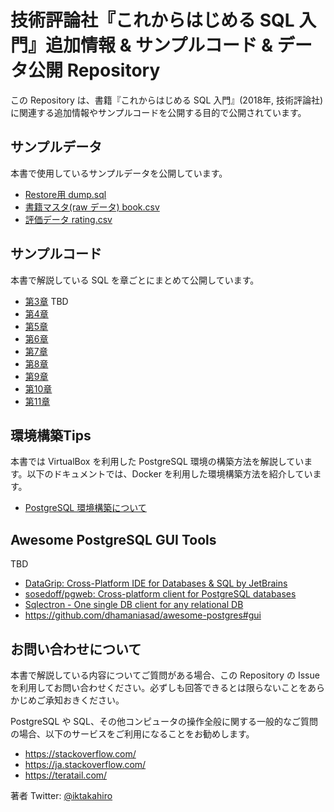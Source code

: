 # 技術評論社『これからはじめる SQL 入門』追加情報 & サンプルコード & データ公開 Repository

この Repository は、書籍『これからはじめる SQL 入門』(2018年, 技術評論社) に関連する追加情報やサンプルコードを公開する目的で公開されています。

## サンプルデータ

本書で使用しているサンプルデータを公開しています。

* [Restore用 dump.sql](./data/dump.sql)
* [書籍マスタ(raw データ) book.csv](./data/book.csv)
* [評価データ rating.csv](./data/rating.csv)

## サンプルコード

本書で解説している SQL を章ごとにまとめて公開しています。

* [第3章](./sample_sql/chapter03.sql) TBD
* [第4章](./sample_sql/chapter04.sql)
* [第5章](./sample_sql/chapter05.sql)
* [第6章](./sample_sql/chapter06.sql)
* [第7章](./sample_sql/chapter07.sql)
* [第8章](./sample_sql/chapter08.sql)
* [第9章](./sample_sql/chapter09.sql)
* [第10章](./sample_sql/chapter10.sql)
* [第11章](./sample_sql/chapter11.sql)

## 環境構築Tips

本書では VirtualBox を利用した PostgreSQL 環境の構築方法を解説しています。以下のドキュメントでは、Docker を利用した環境構築方法を紹介しています。

* [PostgreSQL 環境構築について](./docs/environment.md)

## Awesome PostgreSQL GUI Tools

TBD

* [DataGrip: Cross\-Platform IDE for Databases & SQL by JetBrains](https://www.jetbrains.com/datagrip/)
* [sosedoff/pgweb: Cross\-platform client for PostgreSQL databases](https://github.com/sosedoff/pgweb)
* [Sqlectron \- One single DB client for any relational DB](https://sqlectron.github.io/)
* https://github.com/dhamaniasad/awesome-postgres#gui

## お問い合わせについて

本書で解説している内容についてご質問がある場合、この Repository の Issue を利用してお問い合わせください。必ずしも回答できるとは限らないことをあらかじめご承知おきください。

PostgreSQL や SQL、その他コンピュータの操作全般に関する一般的なご質問の場合、以下のサービスをご利用になることをお勧めします。

* https://stackoverflow.com/
* https://ja.stackoverflow.com/
* https://teratail.com/

著者 Twitter: [@iktakahiro](https://twitter.com/iktakahiro)
